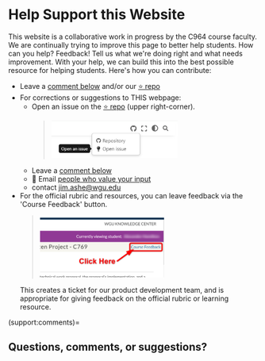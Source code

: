 # Help Support this Website

This website is a collaborative work in progress by the C964 course faculty. We are continually trying to improve this page to better help students. How can you help? Feedback! Tell us what we're doing right and what needs improvement. With your help, we can build this into the best possible resource for helping students. Here's how you can contribute:

- Leave a [comment below](support:comments) and/or our [⭐ repo](https://github.com/ashejim/964)
- For corrections or suggestions to THIS webpage:
  - Open an issue on the [⭐ repo](https://github.com/ashejim/C964) (upper right-corner).
    > <img src="https://github.com/ashejim/C964/blob/main/url_images/github-open-issue.png?raw=true" height="75px" />
  - Leave a [comment below](support:comments)
  - 📧 Email [people who value your input](mailto:ugcapstoneit@wgu.edu?cc=dana.cobbs@wgu.edu;dave.huff@wgu.edu;michael.peterson@wgu.edu&subject=C964%20website%20feedback&body=Your%20feedback%20here.%20Thank%20you!)
  - contact [jim.ashe@wgu.edu](mailto:ugcapstoneit@wgu.edu&subject=C964%20website%20feedback&body=Your%20feedback%20here.%20Thank%20you!)
- For the official rubric and resources, you can leave feedback via the 'Course Feedback' button.
    > <img src="https://github.com/ashejim/C769/blob/main/url_images/course_feedback_link.png?raw=true" height="125px" />
    This creates a ticket for our product development team, and is appropriate for giving feedback on the official rubric or learning resource.

(support:comments)=

## Questions, comments, or suggestions?

<script
   type="text/javascript"
   src="https://utteranc.es/client.js"
   async="async"
   repo="ashejim/C964"
   issue-term="pathname"
   theme="github-light"
   label="💬 comment"
   crossorigin="anonymous"
/>
